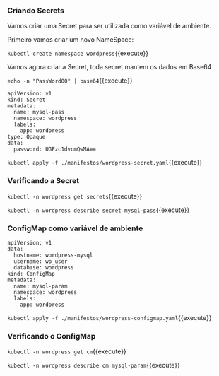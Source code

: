 
### Criando Secrets

Vamos criar uma Secret para ser utilizada como variável de ambiente.

Primeiro vamos criar um novo NameSpace:

`kubectl create namespace wordpress`{{execute}}

Vamos agora criar a Secret, toda secret mantem os dados em Base64

`echo -n "PassWord00" | base64`{{execute}}

```
apiVersion: v1
kind: Secret
metadata:
  name: mysql-pass
  namespace: wordpress
  labels:
    app: wordpress
type: Opaque
data:
  password: UGFzc1dvcmQwMA==
```

`kubectl apply -f ./manifestos/wordpress-secret.yaml`{{execute}}

### Verificando a Secret

`kubectl -n wordpress get secrets`{{execute}}

`kubectl -n wordpress describe secret mysql-pass`{{execute}}

### ConfigMap como variável de ambiente

```
apiVersion: v1
data:
  hostname: wordpress-mysql
  username: wp_user
  database: wordpress
kind: ConfigMap
metadata:
  name: mysql-param
  namespace: wordpress
  labels:
    app: wordpress
```

`kubectl apply -f ./manifestos/wordpress-configmap.yaml`{{execute}}

### Verificando o ConfigMap

`kubectl -n wordpress get cm`{{execute}}

`kubectl -n wordpress describe cm mysql-param`{{execute}}
